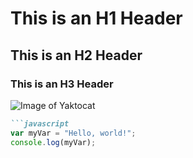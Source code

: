 # This is an H1 Header

## This is an H2 Header

### This is an H3 Header

![Image of Yaktocat](https://octodex.github.com/images/yaktocat.png)

```md
```javascript
var myVar = "Hello, world!";
console.log(myVar);
